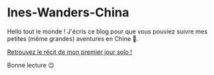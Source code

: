 # Ines-Wanders-China

Hello tout le monde !
J'écris ce blog pour que vous pouviez suivre mes petites (même grandes) aventures en Chine 🙂.

[Retrouvez le récit de mon premier jour solo !](https://inescalier.github.io/Il%20était%20une%20fois%20un%20petit%20caillou%20au%20milieu%20de%20la%20Chine.html)

Bonne lecture 😉
